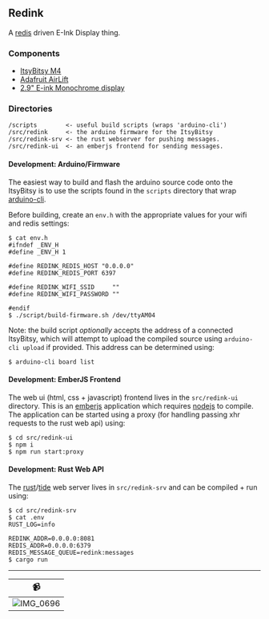 ## Redink

A [redis] driven E-Ink Display thing.

### Components

- [ItsyBitsy M4](https://www.adafruit.com/product/3800)
- [Adafruit AirLift](https://www.adafruit.com/product/4201)
- [2.9" E-ink Monochrome display](https://www.adafruit.com/product/4262)

### Directories

```
/scripts        <- useful build scripts (wraps 'arduino-cli')
/src/redink     <- the arduino firmware for the ItsyBitsy
/src/redink-srv <- the rust webserver for pushing messages.
/src/redink-ui  <- an emberjs frontend for sending messages.
```

#### Development: Arduino/Firmware

The easiest way to build and flash the arduino source code onto the ItsyBitsy is to use the scripts found in the
`scripts` directory that wrap [arduino-cli].

Before building, create an `env.h` with the appropriate values for your wifi and redis settings:

```
$ cat env.h
#ifndef _ENV_H
#define _ENV_H 1

#define REDINK_REDIS_HOST "0.0.0.0"
#define REDINK_REDIS_PORT 6397

#define REDINK_WIFI_SSID     ""
#define REDINK_WIFI_PASSWORD ""

#endif
$ ./script/build-firmware.sh /dev/ttyAM04
```

Note: the build script _optionally_ accepts the address of a connected ItsyBitsy, which will attempt to upload
the compiled source using `arduino-cli upload` if provided. This address can be determined using:

```
$ arduino-cli board list
```

#### Development: EmberJS Frontend

The web ui (html, css + javascript) frontend lives in the `src/redink-ui` directory. This is an [emberjs] application
which requires [nodejs] to compile. The application can be started using a proxy (for handling passing xhr requests
to the rust web api) using:

```
$ cd src/redink-ui
$ npm i
$ npm run start:proxy
```

#### Development: Rust Web API

The [rust]/[tide] web server lives in `src/redink-srv` and can be compiled + run using:

```
$ cd src/redink-srv
$ cat .env
RUST_LOG=info

REDINK_ADDR=0.0.0.0:8081
REDIS_ADDR=0.0.0.0:6379
REDIS_MESSAGE_QUEUE=redink:messages
$ cargo run
```

----

| :video_camera: |
| --- |
| ![IMG_0696](https://user-images.githubusercontent.com/1545348/157158916-bed1ecfa-6968-49d5-8718-632c23f21276.gif) |


[arduino-cli]: https://github.com/arduino/arduino-cli
[emberjs]: https://emberjs.com/
[nodejs]: https://nodejs.org/en/
[tide]: https://github.com/http-rs/tide
[rust]: https://www.rust-lang.org/
[redis]: https://redis.io/

